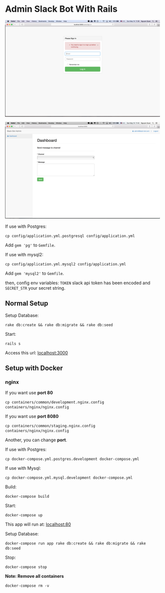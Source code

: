 Admin Slack Bot With Rails
==================

![](/app/assets/images/login-screen.png)

![](/app/assets/images/dashboard-screen.png)

If use with Postgres:

```
cp config/application.yml.postgresql config/application.yml
```

Add `gem 'pg'` to `Gemfile`.

If use with mysql2:

```
cp config/application.yml.mysql2 config/application.yml
```

Add `gem 'mysql2'` to `Gemfile`.

then, config env variables: `TOKEN` slack api token has been encoded and `SECRET_STR` your secret string.

## Normal Setup

Setup Database:

```
rake db:create && rake db:migrate && rake db:seed
```

Start:

```
rails s
```

Access this url: [localhost:3000](http://localhost:3000)

## Setup with Docker

### nginx

If you want use **port 80**

```
cp containers/common/development.nginx.config containers/nginx/nginx.config
```

If you want use **port 8080**

```
cp containers/common/staging.nginx.config containers/nginx/nginx.config
```

Another, you can change **port**.

If use with Postgres:

```
cp docker-compose.yml.postgres.development docker-compose.yml
```

If use with Mysql:

```
cp docker-compose.yml.mysql.development docker-compose.yml
```

Build:

```
docker-compose build
```

Start:

```
docker-compose up
```

This app will run at: [localhost:80](http://localhost:80)

Setup Database:

```
docker-compose run app rake db:create && rake db:migrate && rake db:seed
```

Stop:

```
docker-compose stop
```

**Note: Remove all containers**

```
docker-compose rm -v
```